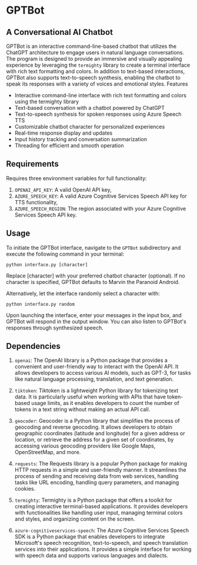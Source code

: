 # GPTBot
## A Conversational AI Chatbot

GPTBot is an interactive command-line-based chatbot that utilizes the ChatGPT architecture to engage users in natural language conversations. The program is designed to provide an immersive and visually appealing experience by leveraging the `termighty` library to create a terminal interface with rich text formatting and colors. In addition to text-based interactions, GPTBot also supports text-to-speech synthesis, enabling the chatbot to speak its responses with a variety of voices and emotional styles.
Features

* Interactive command-line interface with rich text formatting and colors using the termighty library
* Text-based conversation with a chatbot powered by ChatGPT
* Text-to-speech synthesis for spoken responses using Azure Speech TTS
* Customizable chatbot character for personalized experiences
* Real-time response display and updates
* Input history tracking and conversation summarization
* Threading for efficient and smooth operation

## Requirements

Requires three environment variables for full functionality:

1. `OPENAI_API_KEY`: A valid OpenAI API key,
2. `AZURE_SPEECH_KEY`: A valid Azure Cognitive Services Speech API key for TTS functionality,
3. `AZURE_SPEECH_REGION`: The region associated with your Azure Cognitive Services Speech API key.

## Usage

To initiate the GPTBot interface, navigate to the `GPTBot` subdirectory and execute the following command in your terminal:

`python interface.py [character]`

Replace [character] with your preferred chatbot character (optional). If no character is specified, GPTBot defaults to Marvin the Paranoid Android.

Alternatively, let the interface randomly select a character with:

`python interface.py random`

Upon launching the interface, enter your messages in the input box, and GPTBot will respond in the output window. You can also listen to GPTBot's responses through synthesized speech.

## Dependencies
1. `openai`: The OpenAI library is a Python package that provides a convenient and user-friendly way to interact with the OpenAI API. It allows developers to access various AI models, such as GPT-3, for tasks like natural language processing, translation, and text generation.

2. `tiktoken`: Tiktoken is a lightweight Python library for tokenizing text data. It is particularly useful when working with APIs that have token-based usage limits, as it enables developers to count the number of tokens in a text string without making an actual API call.

3. `geocoder`: Geocoder is a Python library that simplifies the process of geocoding and reverse geocoding. It allows developers to obtain geographic coordinates (latitude and longitude) for a given address or location, or retrieve the address for a given set of coordinates, by accessing various geocoding providers like Google Maps, OpenStreetMap, and more.

4. `requests`: The Requests library is a popular Python package for making HTTP requests in a simple and user-friendly manner. It streamlines the process of sending and receiving data from web services, handling tasks like URL encoding, handling query parameters, and managing cookies.

5. `termighty`: Termighty is a Python package that offers a toolkit for creating interactive terminal-based applications. It provides developers with functionalities like handling user input, managing terminal colors and styles, and organizing content on the screen.

6. `azure-cognitiveservices-speech`: The Azure Cognitive Services Speech SDK is a Python package that enables developers to integrate Microsoft's speech recognition, text-to-speech, and speech translation services into their applications. It provides a simple interface for working with speech data and supports various languages and dialects.

